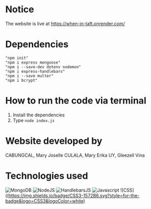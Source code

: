 # Notice
The website is live at https://when-in-taft.onrender.com/

# Dependencies
```
"npm init"
"npm i express mongoose"
"npm i --save-dev dotenv nodemon"
"npm i express-handlebars"
"npm i --save multer"
"npm i bcrypt"
```

# How to run the code via terminal
1. Install the dependencies
2. Type `node index.js`

# Website developed by

CABUNGCAL, Mary Joselle
CULALA, Mary Erika
UY, Gleezell Vina

# Technologies used
![MongoDB](https://img.shields.io/badge/MongoDB-47A248.svg?style=for-the-badge&logo=MongoDB&logoColor=white)
![NodeJS](https://img.shields.io/badge/Node.js-339933.svg?style=for-the-badge&logo=nodedotjs&logoColor=white)
![HandlebarsJS](https://img.shields.io/badge/Handlebars.js-000000.svg?style=for-the-badge&logo=handlebarsdotjs&logoColor=white)
![Javascript](https://img.shields.io/badge/JavaScript-F7DF1E.svg?style=for-the-badge&logo=JavaScript&logoColor=black)
![CSS]((https://img.shields.io/badge/CSS3-1572B6.svg?style=for-the-badge&logo=CSS3&logoColor=white)
